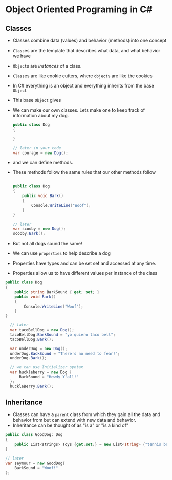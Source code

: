 # Object Oriented Programing in C&#35;

## Classes

- Classes combine data (values) and behavior (methods) into one concept
- `Class`es are the template that describes what data, and what behavior we have
- `Object`s are _instances_ of a class.
- `Class`es are like cookie cutters, where `object`s are like the cookies
- In C# everything is an object and everything inherits from the base `Object`
- This base `Object` gives
- We can make our own classes. Lets make one to keep track of information about my dog.

  ```C#
  public class Dog
  {

  }

  // later in your code
  var courage = new Dog();

  ```

- and we can define methods.
- These methods follow the same rules that our other methods follow

  ```C#

  public class Dog
  {
      public void Bark()
      {
          Console.WriteLine("Woof");
      }
  }

  // later
  var scooby = new Dog();
  scooby.Bark();
  ```

- But not all dogs sound the same!
- We can use `properties` to help describe a dog
- Properties have types and can be set set and accessed at any time.
- Properties allow us to have different values per instance of the class

```C#
public class Dog
{
    public string BarkSound { get; set; }
    public void Bark()
    {
        Console.WriteLine("Woof");
    }
}

  // later
  var tacoBellDog = new Dog();
  tacoBellDog.BarkSound = "yo quiero taco bell";
  tacoBellDog.Bark();

  var underDog = new Dog();
  underDog.BackSound = "There's no need to fear!";
  underDog.Bark();

  // we can use Initializer syntax
  var huckleberry = new Dog {
      BarkSound = "Howdy Y'all!"
  };
  huckleBerry.Bark();
```

## Inheritance

- Classes can have a `parent` class from which they gain all the data and behavior from but can extend with new data and behavior.
- Inheritance can be thought of as "is a" or "is a kind of"

```C#
public class GoodDog: Dog
{
    public List<strings> Toys {get;set;} = new List<string> {"tennis ball", "bone", "chewie"};
}

// later
var seymour = new GoodDog{
    BarkSound = "Woof!"
};
```

